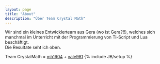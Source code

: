 ```yaml
---
layout: page
title: "About"
description: "Über Team Crystal Math"
---
```

Wir sind ein kleines Entwicklerteam aus Gera (wo ist Gera?!!), welches sich manchmal im Unterricht mit der Programmierung   von Ti-Script und Lua beschäftigt.  
Die Resultate seht ich oben.  
 
Team CrystalMath = <a href='https://github.com/mh1604'>mh1604</a> + <a href='https://github.com/vale981'>vale981</a>
{% include JB/setup %}
